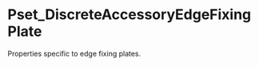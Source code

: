 # Pset_DiscreteAccessoryEdgeFixingPlate

Properties specific to edge fixing plates.<!-- end of definition -->
